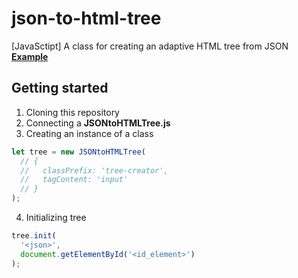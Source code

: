 # json-to-html-tree
[JavaSctipt] A class for creating an adaptive HTML tree from JSON\
**[Example](https://deve.lol/www/jsontohtmltree/)**

## Getting started
1. Cloning this repository
2. Connecting a **JSONtoHTMLTree.js**
3. Creating an instance of a class
```javascript
let tree = new JSONtoHTMLTree(
  // {
  //   classPrefix: 'tree-creator',
  //   tagContent: 'input'
  // }
);
```
4. Initializing tree
```javascript
tree.init(
  '<json>', 
  document.getElementById('<id_element>')
);
```
